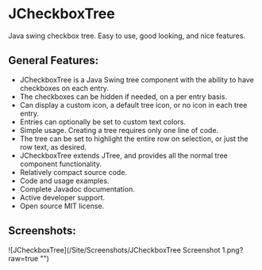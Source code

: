 # JCheckboxTree
Java swing checkbox tree. Easy to use, good looking, and nice features.


## General Features:
* JCheckboxTree is a Java Swing tree component with the ability to have checkboxes on each entry. 
* The checkboxes can be hidden if needed, on a per entry basis.
* Can display a custom icon, a default tree icon, or no icon in each tree entry.
* Entries can optionally be set to custom text colors.
* Simple usage. Creating a tree requires only one line of code.
* The tree can be set to highlight the entire row on selection, or just the row text, as desired.
* JCheckboxTree extends JTree, and provides all the normal tree component functionality. 
* Relatively compact source code.
* Code and usage examples.
* Complete Javadoc documentation.
* Active developer support. 
* Open source MIT license.

## Screenshots:

![JCheckboxTree](/Site/Screenshots/JCheckboxTree Screenshot 1.png?raw=true "")

